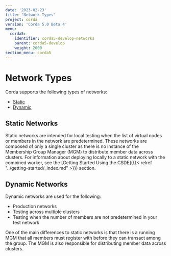 ```yaml
---
date: '2023-02-23'
title: "Network Types"
project: corda
version: 'Corda 5.0 Beta 4'
menu:
  corda5:
    identifier: corda5-develop-networks
    parent: corda5-develop
    weight: 2000
section_menu: corda5
---
```

# Network Types
Corda supports the following types of networks:
* [Static](#static-networks)
* [Dynamic](#dynamic-networks)

## Static Networks

Static networks are intended for local testing when the list of virtual nodes or members in the network are predetermined.
These networks are composed of only a single cluster as there is no instance of the Membership Group Manager (MGM) to distribute member data across clusters.
For information about deploying locally to a static network with the combined worker, see the [Getting Started Using the CSDE]({{< relref "../getting-started/_index.md" >}}) section.

## Dynamic Networks

Dynamic networks are used for the following:
* Production networks
* Testing across multiple clusters
* Testing when the number of members are not predetermined in your test network

One of the main differences to static networks is that there is a running MGM that all members must register with before they can transact among the group. The MGM is also responsible for distributing member data across clusters.